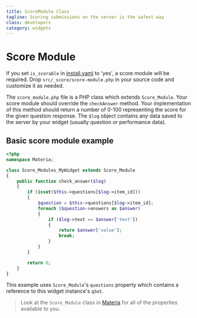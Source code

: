 ```yaml
---
title: ScoreModule Class
tagline: Scoring submissions on the server is the safest way
class: developers
category: widgets
---
```

# Score Module

If you set `is_scorable` in [install.yaml](install-yaml.html) to 'yes', a score module will be required. Drop `src/_score/score-module.php` in your source code and customize it as needed.

The `score_module.php` file is a PHP class which extends `Score_Module`.  Your score module should override the `checkAnswer` method.  Your implementation of this method should return a number of 0-100 representing the score for the given question response.  The `$log` object contains any data saved to the server by your widget (usually question or performance data).

## Basic score module example

```php
<?php
namespace Materia;

class Score_Modules_MyWidget extends Score_Module
{
	public function check_answer($log)
	{
		if (isset($this->questions[$log->item_id]))
		{
			$question = $this->questions[$log->item_id];
			foreach ($question->answers as $answer)
			{
				if ($log->text == $answer['text'])
				{
					return $answer['value'];
					break;
				}
			}
		}

		return 0;
	}
}
```

This example uses `Score_Module`'s `questions` property which contains a reference to this widget instance's `qSet`.

> Look at the <code>Score_Module</code> class in [Materia](https://github.com/ucfopen/Materia) for all of the properties available to you.
